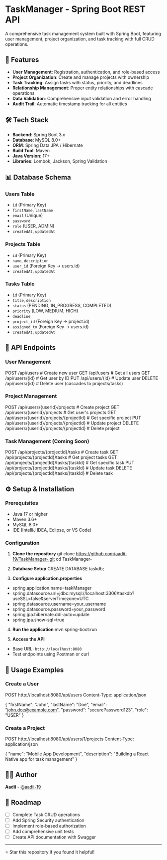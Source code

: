 # TaskManager - Spring Boot REST API

A comprehensive task management system built with Spring Boot, featuring user management, project organization, and task tracking with full CRUD operations.

## 🚀 Features

- **User Management**: Registration, authentication, and role-based access
- **Project Organization**: Create and manage projects with ownership
- **Task Tracking**: Assign tasks with status, priority, and deadlines
- **Relationship Management**: Proper entity relationships with cascade operations
- **Data Validation**: Comprehensive input validation and error handling
- **Audit Trail**: Automatic timestamp tracking for all entities

## 🛠️ Tech Stack

- **Backend**: Spring Boot 3.x
- **Database**: MySQL 8.0+
- **ORM**: Spring Data JPA / Hibernate
- **Build Tool**: Maven
- **Java Version**: 17+
- **Libraries**: Lombok, Jackson, Spring Validation

## 📊 Database Schema

### Users Table
- `id` (Primary Key)
- `firstName`, `lastName`
- `email` (Unique)
- `password`
- `role` (USER, ADMIN)
- `createdAt`, `updatedAt`

### Projects Table
- `id` (Primary Key)
- `name`, `description`
- `user_id` (Foreign Key → users.id)
- `createdAt`, `updatedAt`

### Tasks Table
- `id` (Primary Key)
- `title`, `description`
- `status` (PENDING, IN_PROGRESS, COMPLETED)
- `priority` (LOW, MEDIUM, HIGH)
- `deadline`
- `project_id` (Foreign Key → project.id)
- `assigned_to` (Foreign Key → users.id)
- `createdAt`, `updatedAt`

## 🔗 API Endpoints

### User Management
POST /api/users                                    # Create new user
GET /api/users                                     # Get all users
GET /api/users/{id}                                # Get user by ID
PUT /api/users/{id}                                # Update user
DELETE /api/users/{id}                             # Delete user (cascades to projects/tasks)


### Project Management
POST /api/users/{userId}/projects                  # Create project
GET /api/users/{userId}/projects                   # Get user's projects
GET /api/users/{userId}/projects/{projectId}       # Get specific project
PUT /api/users/{userId}/projects/{projectId}       # Update project
DELETE /api/users/{userId}/projects/{projectId}    # Delete project


### Task Management (Coming Soon)
POST /api/projects/{projectId}/tasks               # Create task
GET /api/projects/{projectId}/tasks                # Get project tasks
GET /api/projects/{projectId}/tasks/{taskId}       # Get specific task
PUT /api/projects/{projectId}/tasks/{taskId}       # Update task
DELETE /api/projects/{projectId}/tasks/{taskId}    # Delete task

## ⚙️ Setup & Installation

### Prerequisites
- Java 17 or higher
- Maven 3.6+
- MySQL 8.0+
- IDE (IntelliJ IDEA, Eclipse, or VS Code)

### Configuration

1. **Clone the repository**
git clone https://github.com/aadii-19/TaskManager-.git
cd TaskManager-

2. **Database Setup**
CREATE DATABASE taskdb;

3. **Configure application.properties**
- spring.application.name=taskManager
- spring.datasource.url=jdbc:mysql://localhost:3306/taskdb?useSSL=false&serverTimezone=UTC
- spring.datasource.username=your_username
- spring.datasource.password=your_password
- spring.jpa.hibernate.ddl-auto=update
- spring.jpa.show-sql=true


4. **Run the application**
mvn spring-boot:run

5. **Access the API**
- Base URL: `http://localhost:8080`
- Test endpoints using Postman or curl

## 📝 Usage Examples

### Create a User
POST http://localhost:8080/api/users
Content-Type: application/json

{
"firstName": "John",
"lastName": "Doe",
"email": "john.doe@example.com",
"password": "securePassword123",
"role": "USER"
}

### Create a Project
POST http://localhost:8080/api/users/1/projects
Content-Type: application/json

{
"name": "Mobile App Development",
"description": "Building a React Native app for task management"
}

## 👨‍💻 Author

**Aadii** - [@aadii-19](https://github.com/aadii-19)

## 🔮 Roadmap

- [ ] Complete Task CRUD operations
- [ ] Add Spring Security authentication
- [ ] Implement role-based authorization
- [ ] Add comprehensive unit tests
- [ ] Create API documentation with Swagger

---

⭐ Star this repository if you found it helpful!
